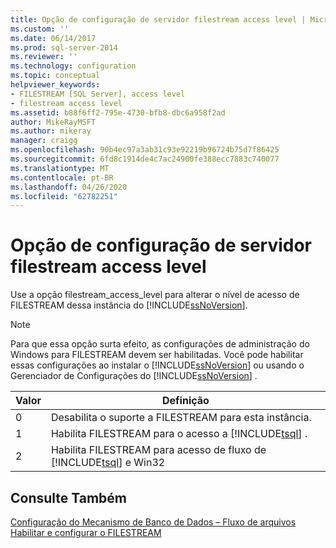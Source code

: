 ```yaml
---
title: Opção de configuração de servidor filestream access level | Microsoft Docs
ms.custom: ''
ms.date: 06/14/2017
ms.prod: sql-server-2014
ms.reviewer: ''
ms.technology: configuration
ms.topic: conceptual
helpviewer_keywords:
- FILESTREAM [SQL Server], access level
- filestream access level
ms.assetid: b88f6ff2-795e-4730-bfb8-dbc6a958f2ad
author: MikeRayMSFT
ms.author: mikeray
manager: craigg
ms.openlocfilehash: 90b4ec97a3ab31c93e92219b96724b75d7f86425
ms.sourcegitcommit: 6fd8c1914de4c7ac24900fe388ecc7883c740077
ms.translationtype: MT
ms.contentlocale: pt-BR
ms.lasthandoff: 04/26/2020
ms.locfileid: "62782251"
---
```

# <a name="filestream-access-level-server-configuration-option"></a>Opção de configuração de servidor filestream access level
  Use a opção filestream_access_level para alterar o nível de acesso de FILESTREAM dessa instância do [!INCLUDE[ssNoVersion](../../includes/ssnoversion-md.md)].  
  
> [!NOTE]  
>  Para que essa opção surta efeito, as configurações de administração do Windows para FILESTREAM devem ser habilitadas. Você pode habilitar essas configurações ao instalar o [!INCLUDE[ssNoVersion](../../includes/ssnoversion-md.md)] ou usando o Gerenciador de Configurações do [!INCLUDE[ssNoVersion](../../includes/ssnoversion-md.md)] .  
  
|Valor|Definição|  
|-----------|----------------|  
|0|Desabilita o suporte a FILESTREAM para esta instância.|  
|1|Habilita FILESTREAM para o acesso a [!INCLUDE[tsql](../../includes/tsql-md.md)] .|  
|2|Habilita FILESTREAM para acesso de fluxo de [!INCLUDE[tsql](../../includes/tsql-md.md)] e Win32|  
  
## <a name="see-also"></a>Consulte Também  
 [Configuração do Mecanismo de Banco de Dados – Fluxo de arquivos](../../sql-server/install/database-engine-configuration-filestream.md)   
 [Habilitar e configurar o FILESTREAM](../../relational-databases/blob/enable-and-configure-filestream.md)  
  
  
